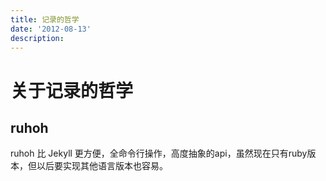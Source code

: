 ```yaml
---
title: 记录的哲学
date: '2012-08-13'
description:
---
```


关于记录的哲学
==============

## ruhoh ##

ruhoh 比 Jekyll 更方便，全命令行操作，高度抽象的api，虽然现在只有ruby版本，但以后要实现其他语言版本也容易。


